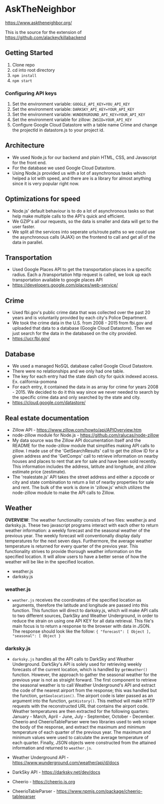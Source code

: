 # AskTheNeighbor
https://www.asktheneighbor.org/

This is the source for the extension of https://github.com/alackey/killabackend

## Getting Started
1. Clone repo
2. cd into root directory
3. ```npm install```
4. ```npm start```

### Configuring API keys
1. Set the environment variable: ```GOOGLE_API_KEY=YOU_API_KEY```
2. Set the environment variable: ```DARKSKY_API_KEY=YOUR_API_KEY```
3. Set the environment variable: ```WUNDERGROUND_API_KEY=YOUR_API_KEY```
4. Set the environment variable for zillow: ```ZWSID=YOUR_API_KEY```
5. Configure Google Cloud Datastore with a table name Crime and change the projectId in datastore.js to your project id.

## Architecture
* We used Node.js for our backend and plain HTML, CSS, and Javascript for the front end.
* For the database we used Google Cloud Datastore.
* Using Node.js provided us with a lot of asynchronous tasks which helped a lot with speed, and there are is a library for almost anything since it is very popular right now.

## Optimizations for speed
* Node.js' default behaviour is to do a lot of asynchronous tasks so that help make multiple calls to the API's quick and efficient. 
* We GZIP's all our requests, so the data is smaller and data will get to the user faster.
* We split all the services into seperate urls/route paths so we could use the asynchronous calls (AJAX) on the frontend to call and get all of the data in parallel.

## Transportation
* Used Google Places API to get the transportation places in a specific radius. Each a /transportation http request is called, we look up each transportation available to google places API
* https://developers.google.com/places/web-service/

## Crime
* Used fbi.gov's public crime data that was collected over the past 20 years and is voluntarily provided by each city's Police Department. 
* We took the crime data in the U.S. from 2008 - 2015 from fbi.gov and uploaded that data to a database (Google Cloud Datastore). Then we just search for the data in the databased on the city provided.
* https://ucr.fbi.gov/

## Database
* We used a managed NoSQL database called Google Cloud Datastore.
* There were no relationships and we only had one table.
* The key for each entry had the state dash city for quick indexed access. Ex. california-pomona
* For each entry, it contained the data in as array for crime for years 2008 - 2015. We decided to do it this way since we never needed to search by the specific crime data and only searched by the state and city.
* https://cloud.google.com/datastore/

## Real estate documentation
* Zillow API - https://www.zillow.com/howto/api/APIOverview.htm
* node-zillow module for Node.js - https://github.com/ralucas/node-zillow
* My data source was the Zillow API documentation itself and the README for the node-zillow module that simplifies making API calls to zillow. I made use of the 'GetSearchResults' call to get the zillow ID for a given address and the 'GetComps' call to retrieve information on nearby houses and places to rent that are for sale and have been sold recently. This information includes the address, latitute and longitude, and zillow estimate price (zestimate). 
* The 'realestate.js' API takes the street address and either a zipcode or city and state combination to return a list of nearby properties for sale and rent. The bulk of the work is done in 'zillow.js' which utilizes the node-zillow module to make the API calls to Zillow. 

## Weather

**OVERVIEW**: The weather functionality consists of two files: weather.js and darksky.js. These two javascript programs interact with each other to return weather information: a  weekly forecast and the seasonal weather of the previous year. The weekly forecast will conventionally display daily temperatures for the next seven days. Furthermore, the average weather temperature is returned for every quarter of the previos year.  This functionality strives to provide thorough weather information on the specified location. It will allow users to have a better sense of how the weather will be like in the specified location.

* weather.js
* darksky.js

### weather.js 
* `weather.js` receives the coordinates of the specified location as arguments, therefore the latitude and longitude are passed into this function. This function will direct to darksky.js, which will make API calls to two different sources, DarkSky and Weather Underground, in order to reduce the strain on using one API KEY for all data retrieval. This 
file's main focus is to return a response to the browser with data in JSON. The response should look like the follow: 
`{ "forecast": [ Object ], "seasonal": [ Object }`

### darksky.js
* `darksky.js` handles all the API calls to DarkSky and Weather Underground. DarkSky's API is solely used for retrieving weekly forecasts of the current location, which is handled by `getWeather()` function. However, the approach to gather the seasonal weather for the previous year is not as straight forward. The first component to retrieve the seasonal weather is to call Weather Underground's API and extract the code of the nearest airport from the response; this was handled but the function, `getGeolocation()`. The airport code is later passed as an argument into the function, `getHistory()`. This method will make HTTP requests with the reconstructed URL that contains the airport code. Weather temperatures are then extracted for the following quarters: January - March, April - June, July - September, October - December. Cheerio and CheerioTableParser were two libraries used to web scrape the body of the response, and extract the maximum and minimum temperature of each quarter of the previous year. The maximum and minimum values were used to calculate the average temperature of each quarter. Finally, JSON objects were constructed from the attained information and returned to `weather.js`. 

* Weather Underground API - https://www.wunderground.com/weather/api/d/docs
* DarkSky API - https://darksky.net/dev/docs
* Cheerio - https://cheerio.js.org
* CheerioTableParser - https://www.npmjs.com/package/cheerio-tableparser
 
